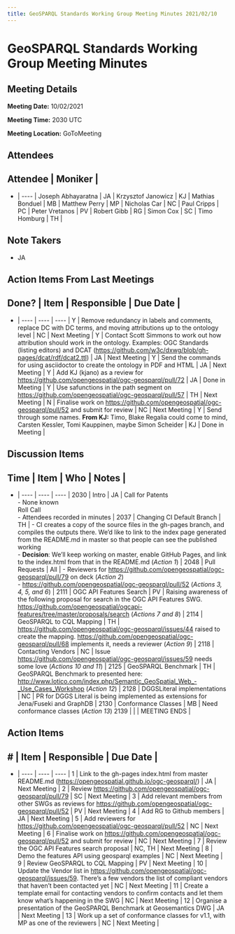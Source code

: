 ```yaml
---
title: GeoSPARQL Standards Working Group Meeting Minutes 2021/02/10
---
```

# GeoSPARQL Standards Working Group Meeting Minutes
## Meeting Details
**Meeting Date:** 10/02/2021

**Meeting Time:** 2030 UTC

**Meeting Location:** GoToMeeting  

## Attendees
Attendee | Moniker |
---
- | ---- |
Joseph Abhayaratna | JA |
Krzysztof Janowicz | KJ |
Mathias Bonduel | MB |
Matthew Perry | MP |
Nicholas Car | NC |
Paul Cripps | PC |
Peter Vretanos | PV |
Robert Gibb | RG |
Simon Cox | SC |
Timo Homburg | TH |

## Note Takers
- JA

## Action Items From Last Meetings
Done? | Item | Responsible | Due Date |
---
- | ---- | ---- | ---- |
Y | Remove redundancy in labels and comments, replace DC with DC terms, and moving attributions up to the ontology level | NC | Next Meeting |
Y | Contact Scott Simmons to work out how attribution should work in the ontology. Examples: OGC Standards (listing editors) and DCAT (https://github.com/w3c/dxwg/blob/gh-pages/dcat/rdf/dcat2.ttl) | JA | Next Meeting |
Y | Send the commands for using asciidoctor to create the ontology in PDF and HTML | JA | Next Meeting |
Y | Add KJ (kjano) as a review for https://github.com/opengeospatial/ogc-geosparql/pull/72 | JA | Done in Meeting |
Y | Use safunctions in the path segment on https://github.com/opengeospatial/ogc-geosparql/pull/57 | TH | Next Meeting |
N | Finalise work on https://github.com/opengeospatial/ogc-geosparql/pull/52 and submit for review | NC | Next Meeting |
Y | Send through some names. **From KJ:** Timo, Blake Regalia could come to mind, Carsten Kessler, Tomi Kauppinen, maybe Simon Scheider | KJ | Done in Meeting |

## Discussion Items
Time | Item | Who | Notes |
---
- | ---- | ---- | ---- |
2030 | Intro | JA | Call for Patents <BR/> - None known <BR/> Roll Call <BR/> - Attendees recorded in minutes |
2037 | Changing CI Default Branch | TH | - CI creates a copy of the source files in the gh-pages branch, and compiles the outputs there. We’d like to link to the index page generated from the README.md in master so that people can see the published working <BR/> - **Decision**: We’ll keep working on master, enable GitHub Pages, and link to the index.html from that in the README.md (*Action 1*) |
2048 | Pull Requests | All | - Reviewers for https://github.com/opengeospatial/ogc-geosparql/pull/79 on deck (*Action 2*) <BR/> - https://github.com/opengeospatial/ogc-geosparql/pull/52 (*Actions 3, 4, 5, and 6*) |
2111 | OGC API Features Search | PV | Raising awareness of the following proposal for search in the OGC API Features SWG. https://github.com/opengeospatial/ogcapi-features/tree/master/proposals/search (*Actions 7 and 8*) |
2114 | GeoSPARQL to CQL Mapping | TH | https://github.com/opengeospatial/ogc-geosparql/issues/44 raised to create the mapping. https://github.com/opengeospatial/ogc-geosparql/pull/68 implements it, needs a reviewer (*Action 9*) |
2118 | Contacting Vendors | NC | Issue https://github.com/opengeospatial/ogc-geosparql/issues/59 needs some love (*Actions 10 and 11*) |
2125 | GeoSPARQL Benchmark | TH | GeoSPARQL Benchmark to presented here: http://www.lotico.com/index.php/Semantic_GeoSpatial_Web_-_Use_Cases_Workshop (*Action 12*) |
2128 | DGGSLiteral implementations | NC | PR for DGGS Literal is being implemented as extensions for Jena/Fuseki and GraphDB |
2130 | Conformance Classes | MB | Need conformance classes (*Action 13*)
2139 | | | MEETING ENDS |

## Action Items
\# | Item | Responsible | Due Date |
---
- | ---- | ---- | ---- |
1 | Link to the gh-pages index.html from master README.md (https://opengeospatial.github.io/ogc-geosparql/) | JA | Next Meeting |
2 | Review https://github.com/opengeospatial/ogc-geosparql/pull/79 | SC | Next Meeting |
3 | Add relevant members from other SWGs as reviews for https://github.com/opengeospatial/ogc-geosparql/pull/52 | PV | Next Meeting |
4 | Add RG to Github members | JA | Next Meeting |
5 | Add reviewers for https://github.com/opengeospatial/ogc-geosparql/pull/52 | NC | Next Meeting |
6 | Finalise work on https://github.com/opengeospatial/ogc-geosparql/pull/52 and submit for review | NC | Next Meeting |
7 | Review the OGC API Features search proposal | NC, TH | Next Meeting |
8 | Demo the features API using geosparql examples | NC | Next Meeting |
9 | Review GeoSPARQL to CQL Mapping | PV | Next Meeting |
10 | Update the Vendor list in https://github.com/opengeospatial/ogc-geosparql/issues/59. There’s a few vendors the list of compliant vendors that haven’t been contacted yet | NC | Next Meeting |
11 | Create a template email for contacting vendors to confirm contacts and let them know what’s happening in the SWG | NC | Next Meeting |
12 | Organise a presentation of the GeoSPARQL Benchmark at Geosemantics DWG | JA | Next Meeting |
13 | Work up a set of conformance classes for v1.1, with MP as one of the reviewers | NC | Next Meeting |
